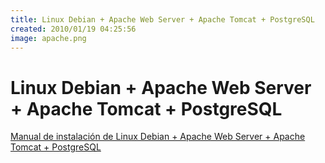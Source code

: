 ```yaml
---
title: Linux Debian + Apache Web Server + Apache Tomcat + PostgreSQL
created: 2010/01/19 04:25:56
image: apache.png
---
```


# Linux Debian + Apache Web Server + Apache Tomcat + PostgreSQL

[Manual de instalación de Linux Debian + Apache Web Server + Apache Tomcat + PostgreSQL](/wordpress/wp-content/uploads/2010/01/debian4_apache2_tomcat5_pgsql74.txt)
